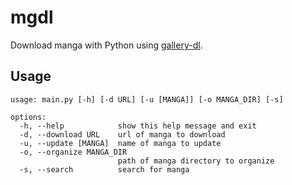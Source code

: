 # mgdl

Download manga with Python using [gallery-dl](https://github.com/mikf/gallery-dl).

## Usage

```
usage: main.py [-h] [-d URL] [-u [MANGA]] [-o MANGA_DIR] [-s]

options:
  -h, --help            show this help message and exit
  -d, --download URL    url of manga to download
  -u, --update [MANGA]  name of manga to update
  -o, --organize MANGA_DIR
                        path of manga directory to organize
  -s, --search          search for manga
```
